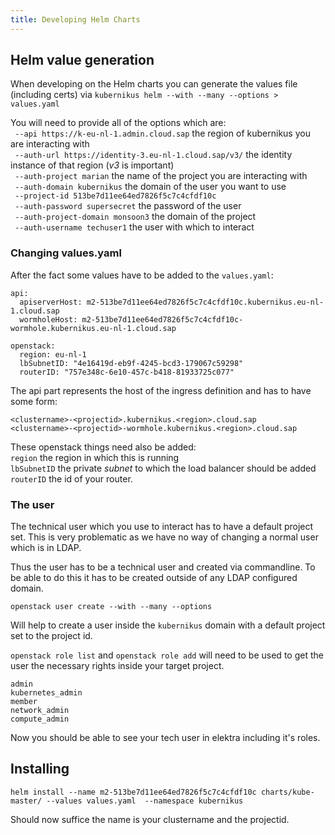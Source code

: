 ```yaml
---
title: Developing Helm Charts
---
```


## Helm value generation

When developing on the Helm charts you can generate the values file (including certs) via
```kubernikus helm --with --many --options > values.yaml```  

You will need to provide all of the options which are:  
``` --api https://k-eu-nl-1.admin.cloud.sap``` the region of kubernikus you are interacting with  
``` --auth-url https://identity-3.eu-nl-1.cloud.sap/v3/``` the identity instance of that region (_v3_ is important)  
``` --auth-project marian``` the name of the project you are interacting with  
``` --auth-domain kubernikus``` the domain of the user you want to use  
``` --project-id 513be7d11ee64ed7826f5c7c4cfdf10c```  
``` --auth-password supersecret``` the password of the user  
``` --auth-project-domain monsoon3``` the domain of the project  
``` --auth-username techuser1``` the user with which to interact  

### Changing values.yaml
After the fact some values have to be added to the ```values.yaml```:
```
api:
  apiserverHost: m2-513be7d11ee64ed7826f5c7c4cfdf10c.kubernikus.eu-nl-1.cloud.sap
  wormholeHost: m2-513be7d11ee64ed7826f5c7c4cfdf10c-wormhole.kubernikus.eu-nl-1.cloud.sap

openstack:
  region: eu-nl-1
  lbSubnetID: "4e16419d-eb9f-4245-bcd3-179067c59298"
  routerID: "757e348c-6e10-457c-b418-81933725c077"
```
The api part represents the host of the ingress definition and has to have some form:  
```
<clustername>-<projectid>.kubernikus.<region>.cloud.sap
<clustername>-<projectid>-wormhole.kubernikus.<region>.cloud.sap
```

These openstack things need also be added:  
```region```  the region in which this is running  
```lbSubnetID```  the private _subnet_ to which the load balancer should be added  
```routerID```  the id of your router.  

### The user

The technical user which you use to interact has to have a default project set. This is very problematic as we have no way of changing a normal user which is in LDAP.

Thus the user has to be a technical user and created via commandline.
To be able to do this it has to be created outside of any LDAP configured domain.

```
openstack user create --with --many --options
```
Will help to create a user inside the ```kubernikus``` domain with a default project set to the project id.

```openstack role list``` and ```openstack role add``` will need to be used to get the user the necessary rights inside your target project.
```
admin
kubernetes_admin
member
network_admin
compute_admin
```
Now you should be able to see your tech user in elektra including it's roles.

## Installing

```
helm install --name m2-513be7d11ee64ed7826f5c7c4cfdf10c charts/kube-master/ --values values.yaml  --namespace kubernikus
```
Should now suffice the name is your clustername and the projectid.
